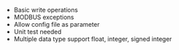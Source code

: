 - Basic write operations
- MODBUS exceptions
- Allow config file as parameter
- Unit test needed
- Multiple data type support float, integer, signed integer
